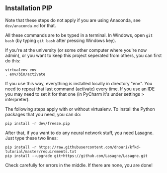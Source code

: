 
Installation PIP
-------------------------------

Note that these steps do not apply if you are using Anaconda, see `dev/anaconda.md` for that.

All these commands are to be typed in a terminal. In Windows, open `git bash` (by typing `git bash` after pressing Windows key).

If you're at the university (or some other computer where you're now admin), or you want to keep this project seperated from others, you can first do this:

    virtualenv env
    . env/bin/activate

If you use this way, everything is installed locally in directory "env". You need to repeat that last command (activate) every time. If you use an IDE you may need to set it for that one (in PyCharm it's under settings > interpreter).

The following steps apply with or without virtualenv. To install the Python packages that you need, you can do:

    pip install -r dev/freeze.pip

After that, if you want to do any neural network stuff, you need Lasagne. Just type these two lines:

    pip install -r https://raw.githubusercontent.com/dnouri/kfkd-tutorial/master/requirements.txt
    pip install --upgrade git+https://github.com/Lasagne/Lasagne.git

Check carefully for errors in the middle. If there are none, you are done!



